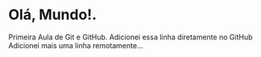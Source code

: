 # Olá, Mundo!.
 Primeira Aula de Git e GitHub.
 Adicionei essa linha diretamente no GitHub
 Adicionei mais uma linha remotamente...
 
